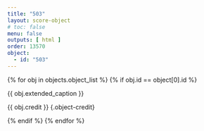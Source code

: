 ```yaml
---
title: "503"
layout: score-object
# toc: false
menu: false
outputs: [ html ]
order: 13570
object:
  - id: "503"
---
```


{% for obj in objects.object_list %}
{% if obj.id == object[0].id %}

{{ obj.extended_caption }}

{{ obj.credit }} {.object-credit}

{% endif %}
{% endfor %}
